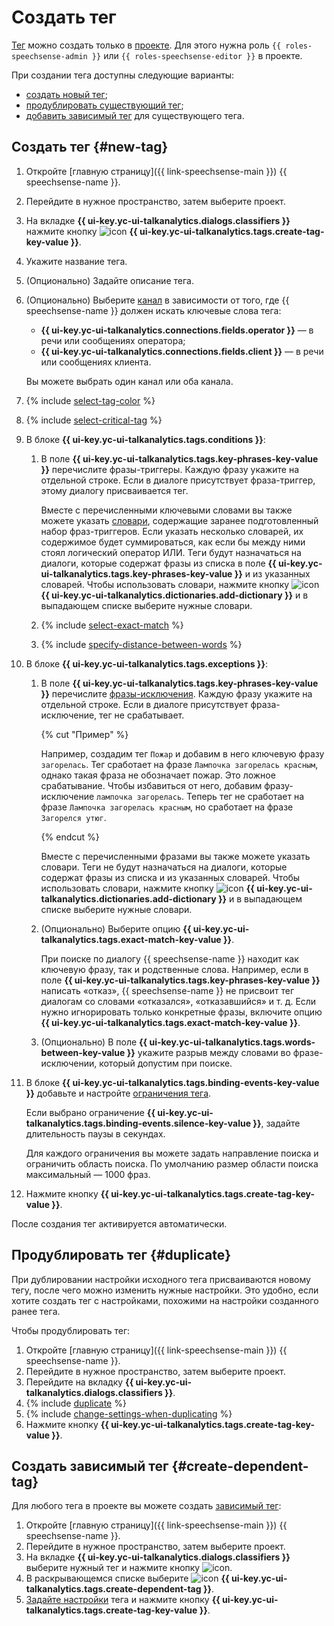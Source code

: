 # Создать тег

[Тег](../../../concepts/tags.md) можно создать только в [проекте](../../../concepts/resources-hierarchy.md#project). Для этого нужна роль `{{ roles-speechsense-admin }}` или `{{ roles-speechsense-editor }}` в проекте.

При создании тега доступны следующие варианты:

* [создать новый тег](#new-tag);
* [продублировать существующий тег](#duplicate);
* [добавить зависимый тег](#create-dependent-tag) для существующего тега.

## Создать тег {#new-tag}

1. Откройте [главную страницу]({{ link-speechsense-main }}) {{ speechsense-name }}.
1. Перейдите в нужное пространство, затем выберите проект.
1. На вкладке **{{ ui-key.yc-ui-talkanalytics.dialogs.classifiers }}** нажмите кнопку ![icon](../../../../_assets/console-icons/tag.svg) **{{ ui-key.yc-ui-talkanalytics.tags.create-tag-key-value }}**.
1. Укажите название тега.
1. (Опционально) Задайте описание тега.
1. (Опционально) Выберите [канал](../../../concepts/tags.md#attach) в зависимости от того, где {{ speechsense-name }} должен искать ключевые слова тега:

   * **{{ ui-key.yc-ui-talkanalytics.connections.fields.operator }}** — в речи или сообщениях оператора;
   * **{{ ui-key.yc-ui-talkanalytics.connections.fields.client }}** — в речи или сообщениях клиента.

   Вы можете выбрать один канал или оба канала.

1. {% include [select-tag-color](../../../../_includes/speechsense/tag/select-tag-color.md) %}
1. {% include [select-critical-tag](../../../../_includes/speechsense/tag/select-critical-tag.md) %}
1. В блоке **{{ ui-key.yc-ui-talkanalytics.tags.conditions }}**:

   1. В поле **{{ ui-key.yc-ui-talkanalytics.tags.key-phrases-key-value }}** перечислите фразы-триггеры. Каждую фразу укажите на отдельной строке. Если в диалоге присутствует фраза-триггер, этому диалогу присваивается тег.

      Вместе с перечисленными ключевыми словами вы также можете указать [словари](../../../concepts/dictionaries.md), содержащие заранее подготовленный набор фраз-триггеров. Если указать несколько словарей, их содержимое будет суммироваться, как если бы между ними стоял логический оператор ИЛИ. Теги будут назначаться на диалоги, которые содержат фразы из списка в поле **{{ ui-key.yc-ui-talkanalytics.tags.key-phrases-key-value }}** и из указанных словарей. Чтобы использовать словари, нажмите кнопку ![icon](../../../../_assets/console-icons/book-open.svg) **{{ ui-key.yc-ui-talkanalytics.dictionaries.add-dictionary }}** и в выпадающем списке выберите нужные словари.

   1. {% include [select-exact-match](../../../../_includes/speechsense/tag/select-exact-match.md) %}
   1. {% include [specify-distance-between-words](../../../../_includes/speechsense/tag/specify-distance-between-words.md) %}

1. В блоке **{{ ui-key.yc-ui-talkanalytics.tags.exceptions }}**:

   1. В поле **{{ ui-key.yc-ui-talkanalytics.tags.key-phrases-key-value }}** перечислите [фразы-исключения](../../../concepts/tags.md#exclusion-phrases). Каждую фразу укажите на отдельной строке. Если в диалоге присутствует фраза-исключение, тег не срабатывает.

      {% cut "Пример" %}

      Например, создадим тег `Пожар` и добавим в него ключевую фразу `загорелась`.
      Тег сработает на фразе `Лампочка загорелась красным`, однако такая фраза не обозначает пожар. Это ложное срабатывание. Чтобы избавиться от него, добавим фразу-исключение `лампочка загорелась`.
      Теперь тег не сработает на фразе `Лампочка загорелась красным`, но сработает на фразе `Загорелся утюг`.

      {% endcut %}

      Вместе с перечисленными фразами вы также можете указать словари. Теги не будут назначаться на диалоги, которые содержат фразы из списка и из указанных словарей. Чтобы использовать словари, нажмите кнопку ![icon](../../../../_assets/console-icons/book-open.svg) **{{ ui-key.yc-ui-talkanalytics.dictionaries.add-dictionary }}** и в выпадающем списке выберите нужные словари.

   1. (Опционально) Выберите опцию **{{ ui-key.yc-ui-talkanalytics.tags.exact-match-key-value }}**.

      При поиске по диалогу {{ speechsense-name }} находит как ключевую фразу, так и родственные слова. Например, если в поле **{{ ui-key.yc-ui-talkanalytics.tags.key-phrases-key-value }}** написать «отказ», {{ speechsense-name }} не присвоит тег диалогам со словами «отказался», «отказавшийся» и т. д. Если нужно игнорировать только конкретные фразы, включите опцию **{{ ui-key.yc-ui-talkanalytics.tags.exact-match-key-value }}**.

   1. (Опционально) В поле **{{ ui-key.yc-ui-talkanalytics.tags.words-between-key-value }}** укажите разрыв между словами во фразе-исключении, который допустим при поиске.

1. В блоке **{{ ui-key.yc-ui-talkanalytics.tags.binding-events-key-value }}** добавьте и настройте [ограничения тега](../../../concepts/tags.md#tag-limitations).

   Если выбрано ограничение **{{ ui-key.yc-ui-talkanalytics.tags.binding-events.silence-key-value }}**, задайте длительность паузы в секундах.

   Для каждого ограничения вы можете задать направление поиска и ограничить область поиска. По умолчанию размер области поиска максимальный — 1000 фраз.

1. Нажмите кнопку **{{ ui-key.yc-ui-talkanalytics.tags.create-tag-key-value }}**.

После создания тег активируется автоматически.

## Продублировать тег {#duplicate}

При дублировании настройки исходного тега присваиваются новому тегу, после чего можно изменить нужные настройки. Это удобно, если хотите создать тег с настройками, похожими на настройки созданного ранее тега.

Чтобы продублировать тег:

1. Откройте [главную страницу]({{ link-speechsense-main }}) {{ speechsense-name }}.
1. Перейдите в нужное пространство, затем выберите проект.
1. Перейдите на вкладку **{{ ui-key.yc-ui-talkanalytics.dialogs.classifiers }}**.
1. {% include [duplicate](../../../../_includes/speechsense/tag/duplicate.md) %}
1. {% include [change-settings-when-duplicating](../../../../_includes/speechsense/tag/change-settings-when-duplicating.md) %}
1. Нажмите кнопку **{{ ui-key.yc-ui-talkanalytics.tags.create-tag-key-value }}**.

## Создать зависимый тег {#create-dependent-tag}

Для любого тега в проекте вы можете создать [зависимый тег](../../../concepts/tags.md#dependent-tags):

1. Откройте [главную страницу]({{ link-speechsense-main }}) {{ speechsense-name }}.
1. Перейдите в нужное пространство, затем выберите проект.
1. На вкладке **{{ ui-key.yc-ui-talkanalytics.dialogs.classifiers }}** выберите нужный тег и нажмите кнопку ![icon](../../../../_assets/console-icons/ellipsis.svg).
1. В раскрывающемся списке выберите ![icon](../../../../_assets/console-icons/link.svg) **{{ ui-key.yc-ui-talkanalytics.tags.create-dependent-tag }}**.
1. [Задайте настройки](#new-tag) тега и нажмите кнопку **{{ ui-key.yc-ui-talkanalytics.tags.create-tag-key-value }}**.
